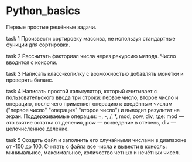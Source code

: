 # Python_basics
Первые простые решённые задачи.

task 1
Произвести сортировку массива, не используя стандартные функции для сортировки.

task 2
Рассчитать факториал числа через рекурсию метода. Число вводится с консоли.

task 3
Написать класс-копилку с возможностью добавлять монетки и проверять баланс.

task 4
Написать простой калькулятор, который считывает с пользовательского ввода три строки: первое число, второе число и операцию, 
после чего применяет операцию к введённым числам ("первое число" "операция" "второе число") и выводит результат на экран.
Поддерживаемые операции: +, -, /, *, mod, pow, div, где: mod — это взятие остатка от деления, pow — возведение в степень, div — целочисленное деление.

task 5
Создать файл и заполнить его случайными числами в диапазоне от -100 до 100. 
Считать с файла все числа и вывести в консоль: минимальное, максимальное, количество четных и нечётных чисел.
